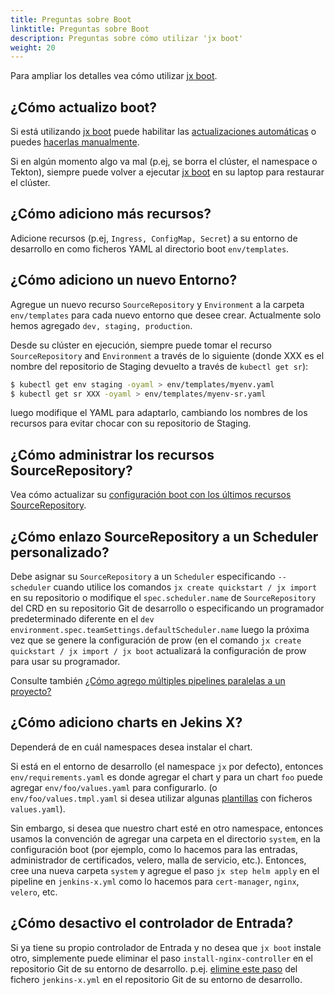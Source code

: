 ```yaml
---
title: Preguntas sobre Boot
linktitle: Preguntas sobre Boot
description: Preguntas sobre cómo utilizar 'jx boot'
weight: 20
---
```


Para ampliar los detalles vea cómo utilizar [jx boot](/es/docs/getting-started/setup/boot/).

## ¿Cómo actualizo boot?

Si está utilizando [jx boot](/es/docs/getting-started/setup/boot/) puede habilitar las [actualizaciones automáticas](/es/docs/getting-started/setup/boot/#actualizaciones-automáticas) o puedes [hacerlas manualmente](/es/docs/getting-started/setup/boot/#actualizaciones-manuales).

Si en algún momento algo va mal (p.ej, se borra el clúster, el namespace o Tekton), siempre puede volver a ejecutar [jx boot](/es/docs/getting-started/setup/boot/) en su laptop para restaurar el clúster.

## ¿Cómo adiciono más recursos?

Adicione recursos (p.ej, `Ingress, ConfigMap, Secret`) a su entorno de desarrollo en como ficheros YAML al directorio boot `env/templates`.

## ¿Cómo adiciono un nuevo Entorno?

Agregue un nuevo recurso `SourceRepository` y `Environment` a la carpeta `env/templates` para cada nuevo entorno que desee crear. Actualmente solo hemos agregado `dev, staging, production`.

Desde su clúster en ejecución, siempre puede tomar el recurso `SourceRepository` and `Environment` a través de lo siguiente (donde XXX es el nombre del repositorio de Staging devuelto a través de `kubectl get sr`):

```sh
$ kubectl get env staging -oyaml > env/templates/myenv.yaml
$ kubectl get sr XXX -oyaml > env/templates/myenv-sr.yaml
```

luego modifique el YAML para adaptarlo, cambiando los nombres de los recursos para evitar chocar con su repositorio de Staging.

## ¿Cómo administrar los recursos SourceRepository?

Vea cómo actualizar su [configuración boot con los últimos recursos SourceRepository](/es/docs/getting-started/setup/boot/how-it-works/#repositorio-de-origen).

## ¿Cómo enlazo SourceRepository a un Scheduler personalizado?

Debe asignar su `SourceRepository` a un `Scheduler` especificando `--scheduler` cuando utilice los comandos `jx create quickstart / jx import` en su repositorio o modifique el `spec.scheduler.name` de `SourceRepository` del CRD en su repositorio Git de desarrollo o especificando un programador predeterminado diferente en el `dev environment.spec.teamSettings.defaultScheduler.name` luego la próxima vez que se genere la configuración de prow (en el comando `jx create quickstart / jx import / jx boot` actualizará la configuración de prow para usar su programador.

Consulte también [¿Cómo agrego múltiples pipelines paralelas a un proyecto?](/docs/using-jx/faq/chatops/#how-do-i-add-multiple-parallel-pipelines-to-a-project)

## ¿Cómo adiciono charts en Jekins X?

Dependerá de en cuál namespaces desea instalar el chart.

Si está en el entorno de desarrollo (el namespace `jx` por defecto), entonces `env/requirements.yaml` es donde agregar el chart y para un chart `foo` puede agregar `env/foo/values.yaml` para configurarlo. (o `env/foo/values.tmpl.yaml` si desea utilizar algunas [plantillas](/docs/getting-started/setup/boot/how-it-works/#improvements-to-values-yaml) con ficheros `values.yaml`).

Sin embargo, si desea que nuestro chart esté en otro namespace, entonces usamos la convención de agregar una carpeta en el directorio `system`, en la configuración boot (por ejemplo, como lo hacemos para las entradas, administrador de certificados, velero, malla de servicio, etc.). Entonces, cree una nueva carpeta `system`  y agregue el paso `jx step helm apply` en el pipeline en `jenkins-x.yml` como lo hacemos para `cert-manager`, `nginx`, `velero`, etc.

## ¿Cómo desactivo el controlador de Entrada?

Si ya tiene su propio controlador de Entrada y no desea que `jx boot` instale otro, simplemente puede eliminar el paso `install-nginx-controller` en el repositorio Git de su entorno de desarrollo. p.ej. [elimine este paso](https://github.com/jenkins-x/jenkins-x-boot-config/blob/master/jenkins-x.yml#L85-L99) del fichero `jenkins-x.yml` en el repositorio Git de su entorno de desarrollo.